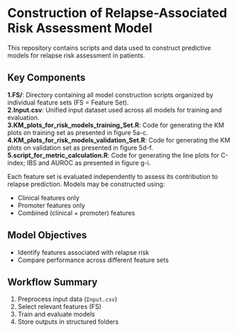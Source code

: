 # Construction of Relapse-Associated Risk Assessment Model

This repository contains scripts and data used to construct predictive models for relapse risk assessment in patients.

## Key Components
**1.FS/**: Directory containing all model construction scripts organized by individual feature sets (FS = Feature Set). <br>
**2.Input.csv**: Unified input dataset used across all models for training and evaluation. <br>
**3.KM_plots_for_risk_models_training_Set.R**: Code for generating the KM plots on training set as presented in figure 5a-c.<br>
**4.KM_plots_for_risk_models_validation_Set.R**: Code for generating the KM plots on validation set as presented in figure 5d-f.<br>
**5.script_for_metric_calculation.R**: Code for generating the line plots for C-index; IBS and AUROC as presented in figure g-i.<br>

Each feature set is evaluated independently to assess its contribution to relapse prediction. Models may be constructed using:
- Clinical features only
- Promoter features only
- Combined (clinical + promoter) features

##  Model Objectives

- Identify features associated with relapse risk
- Compare performance across different feature sets

##  Workflow Summary

1. Preprocess input data (`Input.csv`)
2. Select relevant features (FS)
3. Train and evaluate models
4. Store outputs in structured folders
